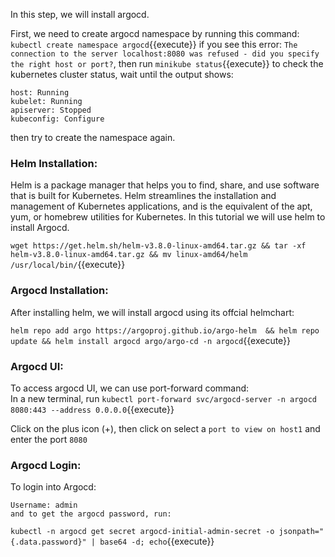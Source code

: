In this step, we will install argocd.   

First, we need to create argocd namespace by running this command:   
`kubectl create namespace argocd`{{execute}}
if you see this error:
`The connection to the server localhost:8080 was refused - did you specify the right host or port?`, then run `minikube status`{{execute}} to check the kubernetes cluster status, wait until the output shows: 
```
host: Running
kubelet: Running
apiserver: Stopped
kubeconfig: Configure
```
then try to create the namespace again. 

### Helm Installation: 
Helm is a package manager that helps you to find, share, and use software that is built for Kubernetes. Helm streamlines the installation and management of Kubernetes applications, and is the equivalent of the apt, yum, or homebrew utilities for Kubernetes. In this tutorial we will use helm to install Argocd.

 `wget https://get.helm.sh/helm-v3.8.0-linux-amd64.tar.gz && tar -xf helm-v3.8.0-linux-amd64.tar.gz && mv linux-amd64/helm /usr/local/bin/`{{execute}} 

### Argocd Installation:
After installing helm, we will install argocd using its offcial helmchart:

`helm repo add argo https://argoproj.github.io/argo-helm  && helm repo update && helm install argocd argo/argo-cd -n argocd`{{execute}}

### Argocd UI:
To access argocd UI, we can use port-forward command:   
In a new terminal, run `kubectl port-forward svc/argocd-server -n argocd 8080:443 --address 0.0.0.0`{{execute}}
   
Click on the plus icon (+), then click on select a `port to view on host1` and enter the port `8080`

### Argocd Login:
To login into Argocd: 
```
Username: admin
and to get the argocd password, run:
```
`kubectl -n argocd get secret argocd-initial-admin-secret -o jsonpath="{.data.password}" | base64 -d; echo`{{execute}}




